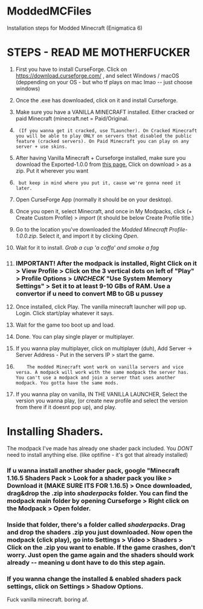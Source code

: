 # ModdedMCFiles
Installation steps for Modded Minecraft (Enigmatica 6)

# STEPS - READ ME MOTHERFUCKER
1. First you have to install CurseForge. Click on https://download.curseforge.com/ , and select Windows / macOS (deppending on your OS - but who tf plays on mac lmao -- just choose windows)
2. Once the .exe has downloaded, click on it and install Curseforge.
3. Make sure you have a VANILLA MINECRAFT installed. Either cracked or paid Minecraft (minecraft.net = Paid/Original. 
4.      (If you wanna get it cracked, use TLauncher). On Cracked Minecraft you will be able to play ONLY on servers that disabled the public feature (cracked servers). On Paid Minecraft you can play on any server + use skins.
5. After having Vanilla Minecraft + Curseforge installed, make sure you download the Exported-1.0.0 from [this page.]() Click on download > as a zip. Put it wherever you want
6.      but keep in mind where you put it, cause we're gonna need it later.
7. Open CurseForge App (normally it should be on your desktop). 
8. Once you open it, select Minecraft, and once in My Modpacks, click (+ Create Custom Profile) > _import_ (it should be below Create Profile title.)
9. Go to the location you've downloaded the _Modded Minecraft Profile-1.0.0.zip_. Select it, and import it by clicking _Open_.
10. Wait for it to install. _Grab a cup 'a coffa' and smoke a fag_
11. ### IMPORTANT! After the modpack is installed, Right Click on it > View Profile > Click on the 3 vertical dots on left of "Play" > Profile Options > _UNCHECK_ "Use System Memory Settings" > Set it to at least 9-10 GBs of RAM. Use a convertor if u need to convert MB to GB u pussey


13. Once installed, click Play. The vanilla minecraft launcher will pop up. Login. Click start/play whatever it says.
14. Wait for the game too boot up and load.
15. Done. You can play single player or multiplayer. 
16. If you wanna play multiplayer, click on multiplayer (duh), Add Server -> Server Address - Put in the servers IP > start the game. 
17.         The modded Minecraft wont work on vanilla servers and vice versa. A modpack will work with the same modpack the server has. You can't use a modpack and join a server that uses another modpack. You gotta have the same mods.
18. If you wanna play on vanilla, IN THE VANILLA LAUNCHER, Select the version you wanna play, (or create new profile and select the version from there if it doesnt pop up), and play.

# Installing Shaders.
The modpack I've made has already one shader pack included. You _DONT_ need to install anything else. (like optifine - it's got that already installed) 
### If u wanna install another shader pack, google "Minecraft 1.16.5 Shaders Pack > Look for a shader pack you like > Download it (MAKE SURE ITS FOR 1.16.5) > Once downloaded, drag&drop the .zip into _shaderpacks_ folder. You can find the modpack main folder by opening Curseforge > Right click on the Modpack > Open folder. 
### Inside that folder, there's a folder called _shaderpacks_. Drag and drop the shaders .zip you just downloaded. Now open the modpack (click play), go into Settings > Video > Shaders > Click on the .zip you want to enable. If the game crashes, don't worry. Just open the game again and the shaders should work already -- meaning u dont have to do this step again. 
### If you wanna change the installed & enabled shaders pack settings, click on Settings > Shadow Options.

Fuck vanilla minecraft. boring af.
